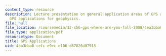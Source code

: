 ```yaml
---
content_type: resource
description: Lecture presentation on general application areas of GPS and precise
  GPS applications for geophysics.
file: null
file_location: /coursemedia/12-s56-gps-where-are-you-fall-2008/4ea3bba0cefce9ece106d87826d07918_sem09.pdf
file_type: application/pdf
resourcetype: Document
title: GPS Applications
uid: 4ea3bba0-cefc-e9ec-e106-d87826d07918
---
```

